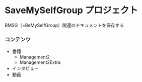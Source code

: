 # SaveMySelfGroup プロジェクト
BMSG（=BeMySelfGroup）関連のドキュメントを保存する

### コンテンツ
- 書籍
  - Management2
  - Management2Extra
- インタビュー
- 動画
